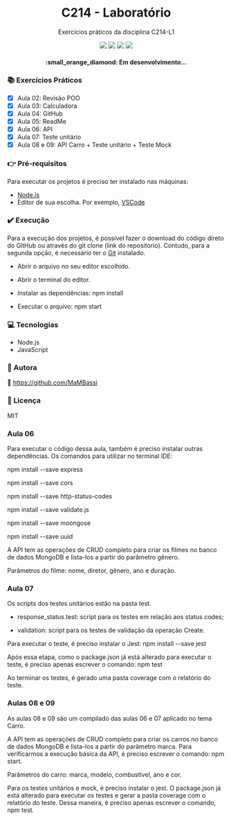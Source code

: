 <h1 align="center"> C214 - Laboratório </h1>
<p align="center"> Exercícios práticos da disciplina C214-L1</p>

<p align="center">
<img src="https://img.shields.io/static/v1?label=License&message=MIT&color=00bfff&style=plastic"/>

<img src="https://img.shields.io/static/v1?label=LP&message=JavaScript&color=daa520&style=plastic"/>

<img src="https://img.shields.io/static/v1?label=GD&message=NodeJS&color=9acd32&style=plastic"/>

<img src="https://img.shields.io/static/v1?label=IDE&message=vscode&color=5f9ea0&style=plastic"/>
</p>

<h4 align="center"> :small_orange_diamond: Em desenvolvimento... </h4>

### :books: Exercícios Práticos

- [x] Aula 02: Revisão POO
- [x] Aula 03: Calculadora
- [x] Aula 04: GitHub
- [x] Aula 05: ReadMe
- [x] Aula 06: API
- [x] Aula 07: Teste unitário
- [x] Aula 08 e 09: API Carro + Teste unitário + Teste Mock

### :point_right: Pré-requisitos

Para executar os projetos é preciso ter instalado nas máquinas:
- [Node.js](https://nodejs.org/en/download/)
- Editor de sua escolha. Por exemplo, [VSCode](https://code.visualstudio.com/download)

### :heavy_check_mark: Execução

Para a execução dos projetos, é possível fazer o download do código direto do GitHub ou através do git clone (link do repositorio). Contudo, para a segunda opção, é necessário ter o [Git](https://git-scm.com) instalado.

- Abrir o arquivo no seu editor escolhido.

- Abrir o terminal do editor.

- Instalar as dependências: npm install

- Executar o arquivo: npm start

### :computer: Tecnologias

- Node.js
- JavaScript

### :woman: Autora
:link: https://github.com/MaMBassi

### :small_blue_diamond: Licença
MIT

### Aula 06

Para executar o código dessa aula, também é preciso instalar outras dependências. Os comandos para utilizar no terminal IDE:

  npm install --save express
  
  npm install --save cors
  
  npm install --save http-status-codes
  
  npm install --save validate.js
  
  npm install --save moongose
  
  npm install --save uuid
  
A API tem as operações de CRUD completo para criar os filmes no banco de dados MongoDB e lista-los a partir do parâmetro gênero.

Parâmetros do filme: nome, diretor, gênero, ano e duração.

### Aula 07

Os scripts dos testes unitários estão na pasta test.

- response_status.test: script para os testes em relação aos status codes;

- validation: script para os testes de validação da operação Create.

Para executar o teste, é preciso instalar o Jest: npm install --save jest

Após essa etapa, como o package.json já está alterado para executar o teste, é preciso apenas escrever o comando: npm test

Ao terminar os testes, é gerado uma pasta coverage com o relatório do teste.

### Aulas 08 e 09

As aulas 08 e 09 são um compilado das aulas 06 e 07 aplicado no tema Carro.

A API tem as operações de CRUD completo para criar os carros no banco de dados MongoDB e lista-los a partir do parâmetro marca. Para verificarmos a execução básica da API, é preciso escrever o comando: npm start.

Parâmetros do carro: marca, modelo, combustível, ano e cor.

Para os testes unitários e mock, é preciso instalar o jest. O package.json já está alterado para executar os testes e gerar a pasta coverage com o relatório do teste. Dessa maneira, é preciso apenas escrever o comando, npm test.
